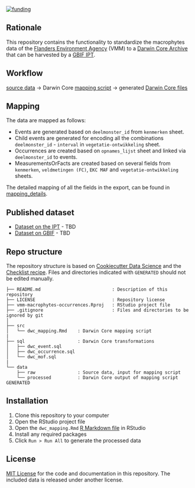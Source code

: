 [![funding](https://img.shields.io/static/v1?label=published+through&message=LIFE+RIPARIAS&labelColor=00a58d&color=ffffff)](https://www.riparias.be/)

## Rationale

This repository contains the functionality to standardize the macrophytes data of the [Flanders Environment Agency](https://en.vmm.be/) (VMM) to a [Darwin Core Archive](https://ipt.gbif.org/manual/en/ipt/2.5/dwca-guide) that can be harvested by a [GBIF IPT](https://ipt.gbif.org/manual/en/ipt/2.5/).

## Workflow

[source data](data/raw) → Darwin Core [mapping script](src/dwc_mapping.Rmd) → generated [Darwin Core files](data/processed)

## Mapping

The data are mapped as follows:

- Events are generated based on `deelmonster_id` from `kenmerken` sheet.
- Child events are generated for encoding all the combinations `deelmonster_id` - `interval` in `vegetatie-ontwikkeling` sheet.
- Occurrences are created based on `opnames_lijst` sheet and linked via `deelmonster_id` to events.
- MeasurementsOrFacts are created based on several fields from `kenmerken`, `veldmetingen (FC)`, `EKC MAF` and `vegetatie-ontwikkeling` sheets.

The detailed mapping of all the fields in the export, can be found in [mapping_details](https://github.com/riparias/vmm-macrophytes-occurrences/blob/master/mapping_details.md).

## Published dataset

* [Dataset on the IPT](#) - TBD
* [Dataset on GBIF](#) - TBD

## Repo structure

The repository structure is based on [Cookiecutter Data Science](http://drivendata.github.io/cookiecutter-data-science/) and the [Checklist recipe](https://github.com/trias-project/checklist-recipe). Files and directories indicated with `GENERATED` should not be edited manually.

```
├── README.md                           : Description of this repository
├── LICENSE                             : Repository license
├── vmm-macrophytes-occurrences.Rproj   : RStudio project file
├── .gitignore                          : Files and directories to be ignored by git
│
├── src
│   └── dwc_mapping.Rmd    : Darwin Core mapping script
|
├── sql                    : Darwin Core transformations
│   ├── dwc_event.sql
│   ├── dwc_occurrence.sql
│   └── dwc_mof.sql
|
└── data
    ├── raw                : Source data, input for mapping script
    └── processed          : Darwin Core output of mapping script GENERATED
```

## Installation

1. Clone this repository to your computer
2. Open the RStudio project file
3. Open the `dwc_mapping.Rmd` [R Markdown file](https://rmarkdown.rstudio.com/) in RStudio
4. Install any required packages
5. Click `Run > Run All` to generate the processed data

## License

[MIT License](LICENSE) for the code and documentation in this repository. The included data is released under another license.
